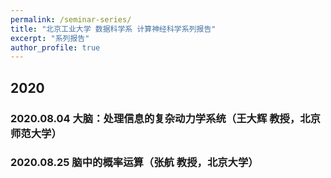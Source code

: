 ```yaml
---
permalink: /seminar-series/
title: "北京工业大学 数据科学系 计算神经科学系列报告"
excerpt: "系列报告"
author_profile: true
---
```


## 2020 

### 2020.08.04    大脑：处理信息的复杂动力学系统（王大辉 教授，北京师范大学）

### 2020.08.25    脑中的概率运算（张航 教授，北京大学）
